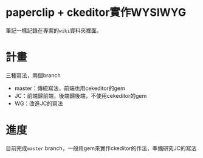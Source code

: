 # paperclip + ckeditor實作WYSIWYG

筆記一樣記錄在專案的`wiki`資料夾裡面。

# 計畫

三種寫法，兩個branch
- master：傳統寫法，前端也用cekeditor的gem
- JC：前端歸前端，後端歸後端，不使用cekeditor的gem
- WG：改進JC的寫法

# 進度

目前完成`master` branch，一般用gem來實作ckeditor的作法，準備研究JC的寫法
